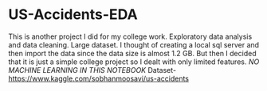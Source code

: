 # US-Accidents-EDA
This is another project I did for my college work. Exploratory data analysis and data cleaning. Large dataset.
I thought of creating a local sql server and then import the data since the data size is almost  1.2 GB. But then I decided that it is just a simple college project so I
dealt with only limited features. 
*NO MACHINE LEARNING IN THIS NOTEBOOK*
Dataset- https://www.kaggle.com/sobhanmoosavi/us-accidents
